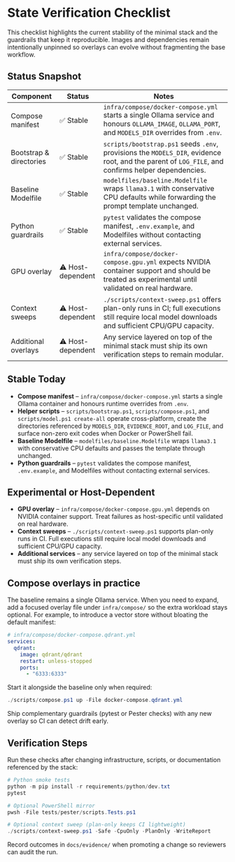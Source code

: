 # State Verification Checklist

This checklist highlights the current stability of the minimal stack and the guardrails that keep it reproducible. Images and dependencies remain intentionally unpinned so overlays can evolve without fragmenting the base workflow.

## Status Snapshot

| Component | Status | Notes |
|-----------|--------|-------|
| Compose manifest | ✅ Stable | `infra/compose/docker-compose.yml` starts a single Ollama service and honours `OLLAMA_IMAGE`, `OLLAMA_PORT`, and `MODELS_DIR` overrides from `.env`. |
| Bootstrap & directories | ✅ Stable | `scripts/bootstrap.ps1` seeds `.env`, provisions the `MODELS_DIR`, evidence root, and the parent of `LOG_FILE`, and confirms helper dependencies. |
| Baseline Modelfile | ✅ Stable | `modelfiles/baseline.Modelfile` wraps `llama3.1` with conservative CPU defaults while forwarding the prompt template unchanged. |
| Python guardrails | ✅ Stable | `pytest` validates the compose manifest, `.env.example`, and Modelfiles without contacting external services. |
| GPU overlay | ⚠️ Host-dependent | `infra/compose/docker-compose.gpu.yml` expects NVIDIA container support and should be treated as experimental until validated on real hardware. |
| Context sweeps | ⚠️ Host-dependent | `./scripts/context-sweep.ps1` offers plan-only runs in CI; full executions still require local model downloads and sufficient CPU/GPU capacity. |
| Additional overlays | ⚠️ Host-dependent | Any service layered on top of the minimal stack must ship its own verification steps to remain modular. |

## Stable Today
- **Compose manifest** – `infra/compose/docker-compose.yml` starts a single Ollama container and honours runtime overrides from `.env`.
- **Helper scripts** – `scripts/bootstrap.ps1`, `scripts/compose.ps1`, and `scripts/model.ps1 create-all` operate cross-platform, create the directories referenced by `MODELS_DIR`, `EVIDENCE_ROOT`, and `LOG_FILE`, and surface non-zero exit codes when Docker or PowerShell fail.
- **Baseline Modelfile** – `modelfiles/baseline.Modelfile` wraps `llama3.1` with conservative CPU defaults and passes the template through unchanged.
- **Python guardrails** – `pytest` validates the compose manifest, `.env.example`, and Modelfiles without contacting external services.

## Experimental or Host-Dependent
- **GPU overlay** – `infra/compose/docker-compose.gpu.yml` depends on NVIDIA container support. Treat failures as host-specific until validated on real hardware.
- **Context sweeps** – `./scripts/context-sweep.ps1` supports plan-only runs in CI. Full executions still require local model downloads and sufficient CPU/GPU capacity.
- **Additional services** – any service layered on top of the minimal stack must ship its own verification steps.

## Compose overlays in practice
The baseline remains a single Ollama service. When you need to expand, add a focused overlay file under `infra/compose/` so the extra workload stays optional. For example, to introduce a vector store without bloating the default manifest:

```yaml
# infra/compose/docker-compose.qdrant.yml
services:
  qdrant:
    image: qdrant/qdrant
    restart: unless-stopped
    ports:
      - "6333:6333"
```

Start it alongside the baseline only when required:

```powershell
./scripts/compose.ps1 up -File docker-compose.qdrant.yml
```

Ship complementary guardrails (pytest or Pester checks) with any new overlay so CI can detect drift early.

## Verification Steps
Run these checks after changing infrastructure, scripts, or documentation referenced by the stack:

```powershell
# Python smoke tests
python -m pip install -r requirements/python/dev.txt
pytest

# Optional PowerShell mirror
pwsh -File tests/pester/scripts.Tests.ps1

# Optional context sweep (plan-only keeps CI lightweight)
./scripts/context-sweep.ps1 -Safe -CpuOnly -PlanOnly -WriteReport
```

Record outcomes in `docs/evidence/` when promoting a change so reviewers can audit the run.
